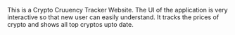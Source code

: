 This is a Crypto Cruuency Tracker Website. The UI of the application is very interactive so that new user can easily understand. It tracks the prices of crypto and shows all top cryptos upto date.
